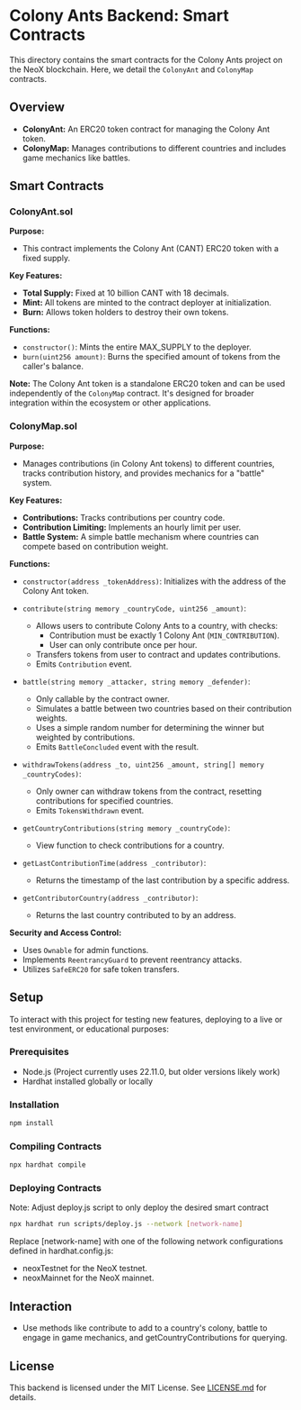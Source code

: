 # Colony Ants Backend: Smart Contracts

This directory contains the smart contracts for the Colony Ants project on the NeoX blockchain. Here, we detail the `ColonyAnt` and `ColonyMap` contracts.

## Overview

- **ColonyAnt:** An ERC20 token contract for managing the Colony Ant token.
- **ColonyMap:** Manages contributions to different countries and includes game mechanics like battles.

## Smart Contracts

### ColonyAnt.sol

**Purpose:** 
- This contract implements the Colony Ant (CANT) ERC20 token with a fixed supply.

**Key Features:**
- **Total Supply:** Fixed at 10 billion CANT with 18 decimals.
- **Mint:** All tokens are minted to the contract deployer at initialization.
- **Burn:** Allows token holders to destroy their own tokens.

**Functions:**
- `constructor()`: Mints the entire MAX_SUPPLY to the deployer.
- `burn(uint256 amount)`: Burns the specified amount of tokens from the caller's balance.

**Note:** The Colony Ant token is a standalone ERC20 token and can be used independently of the `ColonyMap` contract. It's designed for broader integration within the ecosystem or other applications.

### ColonyMap.sol

**Purpose:**
- Manages contributions (in Colony Ant tokens) to different countries, tracks contribution history, and provides mechanics for a "battle" system.

**Key Features:**
- **Contributions:** Tracks contributions per country code.
- **Contribution Limiting:** Implements an hourly limit per user.
- **Battle System:** A simple battle mechanism where countries can compete based on contribution weight.

**Functions:**
- `constructor(address _tokenAddress)`: Initializes with the address of the Colony Ant token.
- `contribute(string memory _countryCode, uint256 _amount)`:
  - Allows users to contribute Colony Ants to a country, with checks:
    - Contribution must be exactly 1 Colony Ant (`MIN_CONTRIBUTION`).
    - User can only contribute once per hour.
  - Transfers tokens from user to contract and updates contributions.
  - Emits `Contribution` event.

- `battle(string memory _attacker, string memory _defender)`:
  - Only callable by the contract owner.
  - Simulates a battle between two countries based on their contribution weights.
  - Uses a simple random number for determining the winner but weighted by contributions.
  - Emits `BattleConcluded` event with the result.

- `withdrawTokens(address _to, uint256 _amount, string[] memory _countryCodes)`:
  - Only owner can withdraw tokens from the contract, resetting contributions for specified countries.
  - Emits `TokensWithdrawn` event.

- `getCountryContributions(string memory _countryCode)`:
  - View function to check contributions for a country.

- `getLastContributionTime(address _contributor)`:
  - Returns the timestamp of the last contribution by a specific address.

- `getContributorCountry(address _contributor)`:
  - Returns the last country contributed to by an address.

**Security and Access Control:**
- Uses `Ownable` for admin functions.
- Implements `ReentrancyGuard` to prevent reentrancy attacks.
- Utilizes `SafeERC20` for safe token transfers.

## Setup

To interact with this project for testing new features, deploying to a live or test environment, or educational purposes:

### Prerequisites
- Node.js (Project currently uses 22.11.0, but older versions likely work)
- Hardhat installed globally or locally

### Installation
```sh
npm install
```

### Compiling Contracts
```sh
npx hardhat compile
```

### Deploying Contracts
Note: Adjust deploy.js script to only deploy the desired smart contract
```sh
npx hardhat run scripts/deploy.js --network [network-name]
```
Replace [network-name] with one of the following network configurations defined in hardhat.config.js:
- neoxTestnet for the NeoX testnet.
- neoxMainnet for the NeoX mainnet.

## Interaction
- Use methods like contribute to add to a country's colony, battle to engage in game mechanics, and getCountryContributions for querying.

## License
This backend is licensed under the MIT License. See [LICENSE.md](../LICENSE.md) for details.
